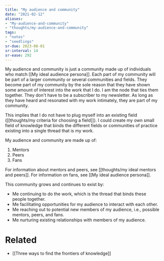 ```yaml
---
title: "My audience and community"
date: "2021-02-12"
aliases:
- "My-audience-and-community"
- "thoughts/my-audience-and-community"
tags:
- "notes"
- "seedlings"
sr-due: 2023-08-01
sr-interval: 14
sr-ease: 292
---
```


My audience and community is just a community made up of individuals who match [[My ideal audience persona]]. Each part of my community will be part of a larger community or several communities and fields. They become part of my community by the sole reason that they have shown some amount of interest into the work that I do. I am the node that ties them together. They don't have to be a subscriber to my newsletter. As long as they have heard and resonated with my work intimately, they are part of my community.

This implies that I do not have to plug myself into an existing field ([[thoughts/my criteria for choosing a field]]). I could create my own small field of knowledge that binds the different fields or communities of practice existing into a single thread that is my work.

My audience and community are made up of:

1. Mentors
2. Peers
3. Fans

For information about mentors and peers, see [[thoughts/my ideal mentors and peers]]. For information on fans, see [[My ideal audience persona]].

This community grows and continues to exist by:

- Me continuing to do the work, which is the thread that binds these people together.
- Me facilitating opportunities for my audience to interact with each other.
- Me reaching out to potential new members of my audience, i.e., possible mentors, peers, and fans.
- Me nurturing existing relationships with members of my audience.

# Related

- [[Three ways to find the frontiers of knowledge]]

